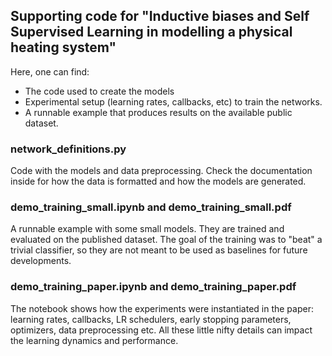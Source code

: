 ## Supporting code for "Inductive biases and Self Supervised Learning in modelling a physical heating system"

Here, one can find:

 * The code used to create the models
 * Experimental setup (learning rates, callbacks, etc) to train the networks.
 * A runnable example that produces results on the available public dataset. 

### network_definitions.py

Code with the models and data preprocessing. Check the documentation inside for how the data is formatted and how
the models are generated.

### demo_training_small.ipynb and demo_training_small.pdf

A runnable example with some small models. They are trained and evaluated on the published dataset. The goal of the 
training was to "beat" a trivial classifier, so they are not meant to be used as baselines for future developments. 

### demo_training_paper.ipynb and demo_training_paper.pdf

The notebook shows how the experiments were instantiated in the paper: learning rates, callbacks, LR schedulers, 
early stopping parameters, optimizers, data preprocessing etc. All these little nifty details can impact the learning
dynamics and performance.


